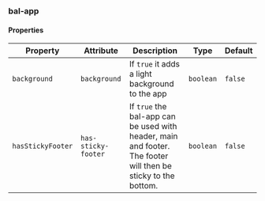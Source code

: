 ### bal-app
 
#### Properties

| Property          | Attribute           | Description                                                                                                   | Type      | Default |
| ----------------- | ------------------- | ------------------------------------------------------------------------------------------------------------- | --------- | ------- |
| `background`      | `background`        | If `true` it adds a light background to the app                                                               | `boolean` | `false` |
| `hasStickyFooter` | `has-sticky-footer` | If `true` the bal-app can be used with header, main and footer. The footer will then be sticky to the bottom. | `boolean` | `false` |


 